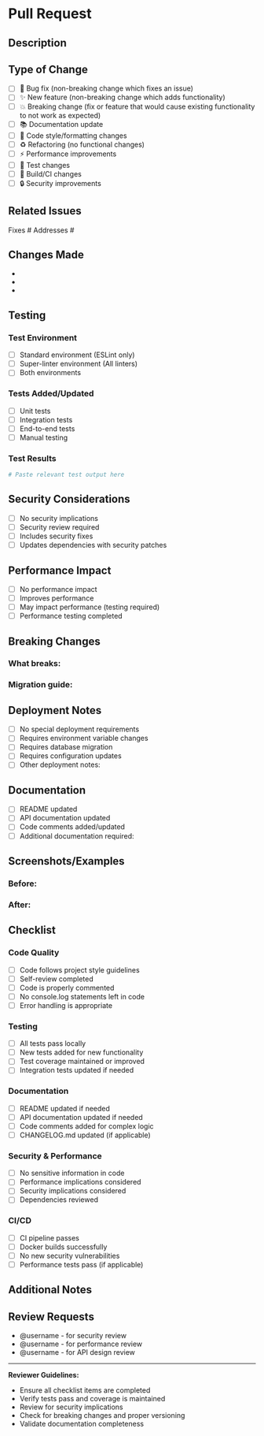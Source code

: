 # Pull Request

## Description

<!-- Provide a brief description of the changes in this PR -->

## Type of Change

<!-- Mark the relevant option(s) with an "x" -->

- [ ] 🐛 Bug fix (non-breaking change which fixes an issue)
- [ ] ✨ New feature (non-breaking change which adds functionality)
- [ ] 💥 Breaking change (fix or feature that would cause existing functionality to not work as expected)
- [ ] 📚 Documentation update
- [ ] 🎨 Code style/formatting changes
- [ ] ♻️ Refactoring (no functional changes)
- [ ] ⚡ Performance improvements
- [ ] 🧪 Test changes
- [ ] 🔧 Build/CI changes
- [ ] 🔒 Security improvements

## Related Issues

<!-- Link any related issues using "Fixes #123" or "Addresses #123" -->

Fixes #
Addresses #

## Changes Made

<!-- List the main changes made in this PR -->

-
-
-

## Testing

<!-- Describe the testing you've done for these changes -->

### Test Environment

- [ ] Standard environment (ESLint only)
- [ ] Super-linter environment (All linters)
- [ ] Both environments

### Tests Added/Updated

- [ ] Unit tests
- [ ] Integration tests
- [ ] End-to-end tests
- [ ] Manual testing

### Test Results

```bash
# Paste relevant test output here
```

## Security Considerations

<!-- If this PR has security implications, describe them -->

- [ ] No security implications
- [ ] Security review required
- [ ] Includes security fixes
- [ ] Updates dependencies with security patches

## Performance Impact

<!-- Describe any performance implications -->

- [ ] No performance impact
- [ ] Improves performance
- [ ] May impact performance (testing required)
- [ ] Performance testing completed

## Breaking Changes

<!-- If this is a breaking change, describe what breaks and migration steps -->

### What breaks:

### Migration guide:

## Deployment Notes

<!-- Any special deployment considerations -->

- [ ] No special deployment requirements
- [ ] Requires environment variable changes
- [ ] Requires database migration
- [ ] Requires configuration updates
- [ ] Other deployment notes:

## Documentation

<!-- Documentation changes made or required -->

- [ ] README updated
- [ ] API documentation updated
- [ ] Code comments added/updated
- [ ] Additional documentation required:

## Screenshots/Examples

<!-- If applicable, add screenshots or examples -->

### Before:

### After:

## Checklist

<!-- Mark completed items with an "x" -->

### Code Quality

- [ ] Code follows project style guidelines
- [ ] Self-review completed
- [ ] Code is properly commented
- [ ] No console.log statements left in code
- [ ] Error handling is appropriate

### Testing

- [ ] All tests pass locally
- [ ] New tests added for new functionality
- [ ] Test coverage maintained or improved
- [ ] Integration tests updated if needed

### Documentation

- [ ] README updated if needed
- [ ] API documentation updated if needed
- [ ] Code comments added for complex logic
- [ ] CHANGELOG.md updated (if applicable)

### Security & Performance

- [ ] No sensitive information in code
- [ ] Performance implications considered
- [ ] Security implications considered
- [ ] Dependencies reviewed

### CI/CD

- [ ] CI pipeline passes
- [ ] Docker builds successfully
- [ ] No new security vulnerabilities
- [ ] Performance tests pass (if applicable)

## Additional Notes

<!-- Any additional information that reviewers should know -->

## Review Requests

<!-- Tag specific team members or expertise needed -->

- @username - for security review
- @username - for performance review
- @username - for API design review

---

**Reviewer Guidelines:**

- Ensure all checklist items are completed
- Verify tests pass and coverage is maintained
- Review for security implications
- Check for breaking changes and proper versioning
- Validate documentation completeness
